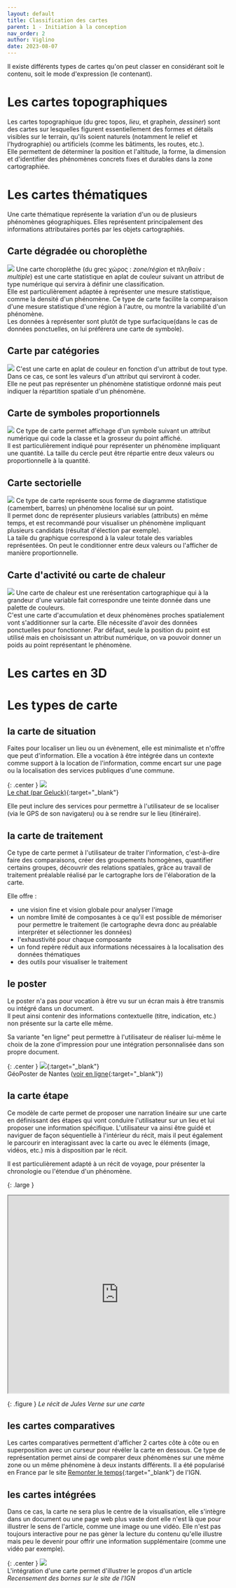 ```yaml
---
layout: default
title: Classification des cartes
parent: 1 - Initiation à la conception
nav_order: 2
author: Viglino
date: 2023-08-07
---
```

Il existe différents types de cartes qu'on peut classer en considérant soit le contenu, soit le mode d'expression (le contenant).

# Les cartes topographiques

Les cartes topographique (du grec topos, *lieu*, et graphein, *dessiner*) sont des cartes sur lesquelles figurent essentiellement des formes et détails visibles sur le terrain, qu'ils soient naturels (notamment le relief et l'hydrographie) ou artificiels (comme les bâtiments, les routes, etc.).  
Elle permettent de déterminer la position et l'altitude, la forme, la dimension et d'identifier des phénomènes concrets fixes et durables dans la zone cartographiée.

# Les cartes thématiques

Une carte thématique représente la variation d'un ou de plusieurs phénomènes géographiques.
Elles représentent principalement des informations attributaires portés par les objets cartographiés.

## Carte dégradée ou choroplèthe

![](/assets/img/ch1.2-choroplethe.png)
Une carte choroplèthe (du grec χώρος : *zone/région* et πληθαίν : *multiple*) est une carte statistique en aplat de couleur suivant un attribut de type numérique qui servira à définir une classification.  
Elle est particulièrement adaptée à représenter une mesure statistique, comme la densité d'un phénomène. Ce type de carte facilite la comparaison d'une mesure statistique d'une région à l'autre, ou montre la variabilité d'un phénomène.  
Les données à représenter sont plutôt de type surfacique(dans le cas de données ponctuelles, on lui préférera une carte de symbole).

## Carte par catégories

![](/assets//img/ch1.2-categorie.png)
C'est une carte en aplat de couleur en fonction d'un attribut de tout type.	Dans ce cas, ce sont les valeurs d'un attribut qui serviront à coder.  
Elle ne peut pas représenter un phénomène statistique ordonné mais peut indiquer la répartition spatiale d'un phénomène.

## Carte de symboles proportionnels

![](/assets/img/ch1.2-symbol.png)
Ce type de carte permet affichage d'un symbole suivant un attribut numérique qui code la classe et la grosseur du point affiché.  
Il est particulièrement indiqué pour représenter un phénomène impliquant une quantité. La taille du cercle peut être répartie entre deux valeurs ou proportionnelle à la quantité.

## Carte sectorielle

![](/assets/img/ch1.2-sectoriel.png)
Ce type de carte représente sous forme de diagramme statistique (camembert, barres) un phénomène localisé sur un point.  
Il permet donc de représenter plusieurs variables (attributs) en même temps, et est recommandé pour visualiser un phénomène impliquant plusieurs candidats (résultat d'élection par exemple).  
La taile du graphique correspond à la valeur totale des variables représentées. On peut le conditionner entre deux valeurs ou l'afficher de manière proportionnelle.

## Carte d'activité ou carte de chaleur

![](/assets/img/ch1.2-heatmap.png)
Une carte de chaleur est une rerésentation cartographique qui à la grandeur d'une variable fait correspondre une teinte donnée dans une palette de couleurs.  
C'est une carte d'accumulation et deux phénomènes proches spatialement vont s'additionner sur la carte.
Elle nécessite d'avoir des données ponctuelles pour fonctionner. Par défaut, seule la position du point est utilisé mais en choisissant un attribut numérique, on va pouvoir donner un poids au point représentant le phénomène.

# Les cartes en 3D

# Les types de carte

## la carte de situation

Faites pour localiser un lieu ou un évènement, elle est minimaliste et n'offre que peut d'information.
Elle a vocation à être intégrée dans un contexte comme support à la location de l'information, comme encart sur une page ou la localisation des services publiques d'une commune.

{: .center }
![](/Macarte-MI/assets/img/ch1.2-lechat.jpg)  
[Le chat (par Geluck)](https://www.casterman.com/Bande-dessinee/Catalogue/le-meilleur-du-chat-best-of-du-chat/9782203340091){:target="_blank"}

Elle peut inclure des services pour permettre à l'utilisateur de se localiser (via le GPS de son navigateru) ou à se rendre sur le lieu (itinéraire).

## la carte de traitement

Ce type de carte permet à l'utilisateur de traiter l'information, c'est-à-dire faire des comparaisons, créer des groupements homogènes, quantifier certains groupes, découvrir des relations spatiales, grâce au travail de traitement préalable réalisé par le cartographe lors de l'élaboration de la carte.

Elle offre :
* une vision fine et vision globale pour analyser l'image
* un nombre limité de composantes à ce qu'il est possible de mémoriser pour permettre le traitement (le cartographe devra donc au préalable interpréter et sélectionner les données)
* l'exhaustivité pour chaque composante
* un fond repère réduit aux informations nécessaires à la localisation des données thématiques
* des outils pour visualiser le traitement

## le poster

Le poster n'a pas pour vocation à être vu sur un écran mais à être transmis ou intégré dans un document.  
Il peut ainsi contenir des informations contextuelle (titre, indication, etc.) non présente sur la carte elle même.

Sa variante "en ligne" peut permettre à l'utilisateur de réaliser lui-même le choix de la zone d'impression pour une intégration personnalisée dans son propre document.

{: .center }
[![](/Macarte-MI/assets/img/ch1.2-poster.jpg)](/Macarte-MI/assets/img/ch1.2-poster.jpg){:target="_blank"}  
GéoPoster de Nantes ([voir en ligne](https://macarte.ign.fr/carte/9a15e02183c44072fb183d628ae5919e/Unites-urbaines-2020){:target="_blank"})

## la carte étape

Ce modèle de carte permet de proposer une narration linéaire sur une carte en définissant des étapes qui vont conduire l'utilisateur sur un lieu et lui proposer une information spécifique.
L'utilisateur va ainsi être guidé et naviguer de façon séquentielle à l'intérieur du récit, mais il peut également le parcourir en interagissant avec la carte ou avec le éléments (image, vidéos, etc.) mis à disposition par le récit.

Il est particulièrement adapté à un récit de voyage, pour présenter la chronologie ou l'étendue d'un phénomène.

{: .large }
<iframe src="https://macarte.ign.fr/carte/5aea2d2515d03442521ddc91347e8427/Nautilus?notitle&noZoom" width="100%" height="450px"></iframe>

{: .figure }
*Le récit de Jules Verne sur une carte*


## les cartes comparatives

Les cartes comparatives permettent d'afficher 2 cartes côte à côte ou en superposition avec un curseur pour révéler la carte en dessous. Ce type de représentation permet ainsi de comparer deux phénomènes sur une même zone ou un même phénomène à deux instants différents. Il a été popularisé en France par le site [Remonter le temps](https://remonterletemps.ign.fr/){:target="_blank"} de l'IGN.

## les cartes intégrées

Dans ce cas, la carte ne sera plus le centre de la visualisation, elle s'intègre dans un document ou une page web plus vaste dont elle n'est là que pour illustrer le sens de l'article, comme une image ou une vidéo. Elle n'est pas toujours interactive pour ne pas gèner la lecture du contenu qu'elle illustre mais peu le devenir pour offrir une information supplémentaire (comme une vidéo par exemple).

{: .center }
![](/assets//img/ch1.2-iframe.png)  
L'intégration d'une carte permet d'illustrer le propos d'un article  
*Recensement des bornes sur le site de l'IGN*

